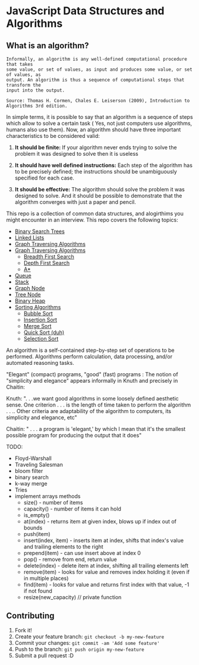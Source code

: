 # JavaScript Data Structures and Algorithms

## What is an algorithm?

```
Informally, an algorithm is any well-defined computational procedure that takes
some value, or set of values, as input and produces some value, or set of values, as
output. An algorithm is thus a sequence of computational steps that transform the
input into the output.

Source: Thomas H. Cormen, Chales E. Leiserson (2009), Introduction to Algorithms 3rd edition.
```

In simple terms, it is possible to say that an algorithm is a sequence of steps which allow to solve a certain task ( Yes, not just computers use algorithms, humans also use them). Now, an algorithm should have three important characteristics to be considered valid:

1. **It should be finite:** If your algorithm never ends trying to solve the problem it was designed to solve then it is useless

1. **It should have well defined instructions:** Each step of the algorithm has to be precisely defined; the instructions should be unambiguously specified for each case.

1. **It should be effective:** The algorithm should solve the problem it was designed to solve. And it should be possible to demonstrate that the algorithm converges with just a paper and pencil.

This repo is a collection of common data structures, and alogirthims you might encounter in an interview. This repo covers the following topics:

* [Binary Search Trees](https://github.com/JoeKarlsson1/data-structures/tree/master/binary-search-tree)
* [Linked Lists](https://github.com/JoeKarlsson1/data-structures/tree/master/linked-list)
* [Graph Traversing Algorithms](https://github.com/JoeKarlsson1/data-structures/tree/master/graph-traversing)
* [Graph Traversing Algorithms](https://github.com/JoeKarlsson1/data-structures/tree/master/graph-traversing)
  * [Breadth First Search](https://github.com/JoeKarlsson1/data-structures/blob/master/graph-traversing/breadth-first-search.js)
  * [Depth First Search](https://github.com/JoeKarlsson1/data-structures/blob/master/graph-traversing/depth-first-search.js)
  * [A*](https://github.com/JoeKarlsson1/data-structures/blob/master/graph-traversing/aStar.js)
* [Queue](https://github.com/JoeKarlsson1/data-structures/tree/master/queue)
* [Stack](https://github.com/JoeKarlsson1/data-structures/tree/master/stack)
* [Graph Node](https://github.com/JoeKarlsson1/data-structures/tree/master/graph)
* [Tree Node](https://github.com/JoeKarlsson1/data-structures/tree/master/tree)
* [Binary Heap](https://github.com/JoeKarlsson1/data-structures/tree/master/binary-heap)
* [Sorting Algorithms](https://github.com/JoeKarlsson1/data-structures/tree/master/sorting-algorithms)
  * [Bubble Sort](https://github.com/JoeKarlsson1/data-structures/blob/master/sorting-algorithms/bubblesort.js)
  * [Insertion Sort](https://github.com/JoeKarlsson1/data-structures/blob/master/sorting-algorithms/insertionsort.js)
  * [Merge Sort](https://github.com/JoeKarlsson1/data-structures/blob/master/sorting-algorithms/mergesort.js)
  * [Quick Sort (duh)](https://github.com/JoeKarlsson1/data-structures/blob/master/sorting-algorithms/quicksort.js)
  * [Selection Sort](https://github.com/JoeKarlsson1/data-structures/blob/master/sorting-algorithms/selectionsort.js)



An algorithm is a self-contained step-by-step set of operations to be performed. Algorithms perform calculation, data processing, and/or automated reasoning tasks.

"Elegant" (compact) programs, "good" (fast) programs : The notion of "simplicity and elegance" appears informally in Knuth and precisely in Chaitin:

Knuth: ". . .we want good algorithms in some loosely defined aesthetic sense. One criterion . . . is the length of time taken to perform the algorithm . . .. Other criteria are adaptability of the algorithm to computers, its simplicity and elegance, etc"

Chaitin: " . . . a program is 'elegant,' by which I mean that it's the smallest possible program for producing the output that it does"

TODO:
- Floyd-Warshall
- Traveling Salesman
- bloom filter
- binary search
- k-way merge
- Tries
- implement arrays methods
  - size() - number of items
  - capacity() - number of items it can hold
  - is_empty()
  - at(index) - returns item at given index, blows up if index out of bounds
  - push(item)
  - insert(index, item) - inserts item at index, shifts that index's value and trailing elements to the right
  - prepend(item) - can use insert above at index 0
  - pop() - remove from end, return value
  - delete(index) - delete item at index, shifting all trailing elements left
  - remove(item) - looks for value and removes index holding it (even if in multiple places)
  - find(item) - looks for value and returns first index with that value, -1 if not found
  - resize(new_capacity) // private function

## Contributing
1. Fork it!
2. Create your feature branch: ```git checkout -b my-new-feature```
3. Commit your changes: ```git commit -am 'Add some feature'```
4. Push to the branch: ````git push origin my-new-feature````
5. Submit a pull request :D
